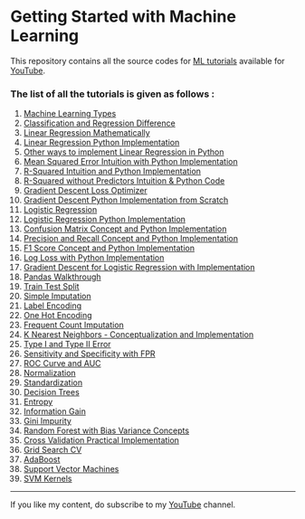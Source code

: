 #  Getting Started with Machine Learning

This repository contains all the source codes for <a href="https://youtube.com/playlist?list=PLT_6xP6jAq8i7xdjsi5S_OKnIVZ8WCZKR">ML tutorials</a> available for <a href="https://www.youtube.com/c/RaunakJoshi">YouTube</a>.<br>
### The list of all the tutorials is given as follows :
1. <a href="https://youtu.be/AfH0TSuLn24">Machine Learning Types</a>
2. <a href="https://youtu.be/0lXBhC6Gba0">Classification and Regression Difference</a>
3. <a href="https://youtu.be/iBeP6L9a_L4">Linear Regression Mathematically</a>
4. <a href="https://youtu.be/CncbnLAnrWw">Linear Regression Python Implementation</a>
5. <a href="https://youtu.be/KGa9S3OHolc">Other ways to implement Linear Regression in Python</a>
6. <a href="https://youtu.be/fWFVXEXwIBQ">Mean Squared Error Intuition with Python Implementation</a>
7. <a href="https://youtu.be/MaTFM_SnWHE">R-Squared Intuition and Python Implementation</a>
8. <a href="https://youtu.be/HAizE8Yfvo0">R-Squared without Predictors Intuition & Python Code</a>
9. <a href="https://youtu.be/TqtPXQfbRXw">Gradient Descent Loss Optimizer</a>
10. <a href="https://youtu.be/KtBxft9wDC0">Gradient Descent Python Implementation from Scratch</a>
11. <a href="https://youtu.be/_LDUTSahq38">Logistic Regression</a>
12. <a href="https://youtu.be/jf8Yb6xvAgk">Logistic Regression Python Implementation</a>
13. <a href="https://youtu.be/5LZYvAYxuiQ">Confusion Matrix Concept and Python Implementation</a>
14. <a href="https://youtu.be/wGX3Zgia_oE">Precision and Recall Concept and Python Implementation</a>
15. <a href="https://youtu.be/31lQLt24A1g">F1 Score Concept and Python Implementation</a>
16. <a href="https://youtu.be/SlIs8-kyf30">Log Loss with Python Implementation</a>
17. <a href="https://youtu.be/JO21WRsouXA">Gradient Descent for Logistic Regression with Implementation</a>
18. <a href="https://youtu.be/4pFgnlRU1U8">Pandas Walkthrough</a>
19. <a href="https://youtu.be/RgywwHrHZgA">Train Test Split</a>
20. <a href="https://youtu.be/NCezdeUYDSk">Simple Imputation</a>
21. <a href="https://youtu.be/AzOgVjSi5bc">Label Encoding</a>
22. <a href="https://youtu.be/1j1XRrGuKNE">One Hot Encoding</a>
23. <a href="https://youtu.be/gp6lAJ8iFxA">Frequent Count Imputation</a>
24. <a href="https://youtu.be/i_chKWAkERM">K Nearest Neighbors - Conceptualization and Implementation</a>
25. <a href="https://youtu.be/FvIjv9-Xx1o">Type I and Type II Error</a>
26. <a href="https://youtu.be/wXcJJ9cz2i4">Sensitivity and Specificity with FPR</a>
27. <a href="https://youtu.be/QwDJaq6yCyA">ROC Curve and AUC</a>
28. <a href="https://youtu.be/0gQ5JfWad-s">Normalization</a>
29. <a href="https://youtu.be/j6WAPeAwSkA">Standardization</a>
30. <a href="https://youtu.be/z4QhPjHz5kQ">Decision Trees</a>
31. <a href="https://youtu.be/L6p64tLjbxg">Entropy</a>
32. <a href="https://youtu.be/Us70BzMt2jA">Information Gain</a>
33. <a href="https://youtu.be/ifiriJlpDi0">Gini Impurity</a>
34. <a href="https://youtu.be/cjNGQPgtYbw">Random Forest with Bias Variance Concepts</a>
35. <a href="https://youtu.be/mnVWDXo93P4">Cross Validation Practical Implementation</a>
36. <a href="https://youtu.be/CvtfBeUCDn0">Grid Search CV</a>
37. <a href="https://youtu.be/xKSMmNMr9Lo">AdaBoost</a>
38. <a href="https://youtu.be/km4l97fyiMY">Support Vector Machines</a>
39. <a href="https://youtu.be/yf9WCgtIrws">SVM Kernels</a>

<hr>
If you like my content, do subscribe to my <a href="https://www.youtube.com/c/RaunakJoshi">YouTube</a> channel.
